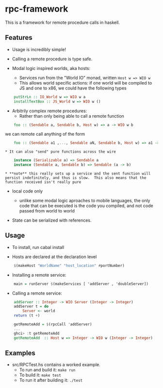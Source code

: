 rpc-framework
=============

This is a framework for remote procedure calls in haskell.

Features
--------
* Usage is incredibly simple!

* Calling a remote procedure is type safe.

* Modal logic inspired worlds, aka hosts:
    * Services run from the "World IO" monad, written `Host w => WIO w`
    * This allows world specific actions: if one world will be compiled to JS and one to x86, we could have the following types

```haskell
    putStrLn :: IO_World w => WIO w a
    installTextBox :: JS_World w => WIO w ()
```

* Arbitrily complex remote procedures:
    * Rather than only being able to call a remote function 

```haskell
    foo :: (Sendable a, Sendable b, Host w) => a -> WIO w b
```
we can remote call anything of the form

```haskell 
    foo :: (Sendable a1 ,..., Sendable aN, Sendable b, Host w) => a1 -> ... -> aN -> WIO w b
```

    * It can also "send" pure functions across the wire

```haskell 
    instance (Serializable a) => Sendable a
    instance (Sendable a, Sendable b) => Sendable (a -> b)
```

	* **note** this really sets up a service and the sent function will persist indefinitely, and thus is slow.  This also means that the function received isn't really pure
* local code only
    * unlike some modal logic aproaches to mobile languages, the only code that can be executed is the code you compiled, and not code passed from world to world

* State can be serialized with references.

Usage
-----

* To install, run cabal install

* Hosts are declared at the declaration level
```haskell
    $(makeHost "WorldName" "host_location" #portNumber)
```
* Installing a remote service:
```haskell
    main = runServer $(makeServices [ 'addServer , 'doubleServer])
```
* Calling a remote service:
```haskell
    addServer :: Integer -> WIO Server (Integer -> Integer)
    addServer t = do
        Server <- world
	return (t +)

    getRemoteAdd = $(rpcCall 'addServer)
    ...
    ghci> :t getRemoteAdd
    getRemoteAdd  :: Host w => Integer -> WIO w (Integer -> Integer)
```

Examples
--------

* src/RPCTest.hs contains a worked example.  
    * To run and build it:  `make run`
    * To build it: `make test`
    * To run it after building it: `./test`




